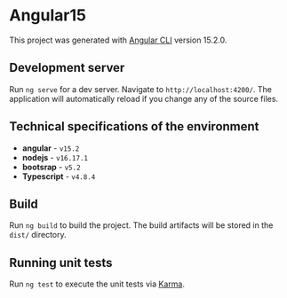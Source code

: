 # Angular15

This project was generated with [Angular CLI](https://github.com/angular/angular-cli) version 15.2.0.

## Development server

Run `ng serve` for a dev server. Navigate to `http://localhost:4200/`. The application will automatically reload if you change any of the source files.
## Technical specifications of the environment

* **angular** - `v15.2`
* **nodejs** - `v16.17.1`
* **bootsrap** - `v5.2`
* **Typescript** - `v4.8.4`


## Build

Run `ng build` to build the project. The build artifacts will be stored in the `dist/` directory.

## Running unit tests

Run `ng test` to execute the unit tests via [Karma](https://karma-runner.github.io).

